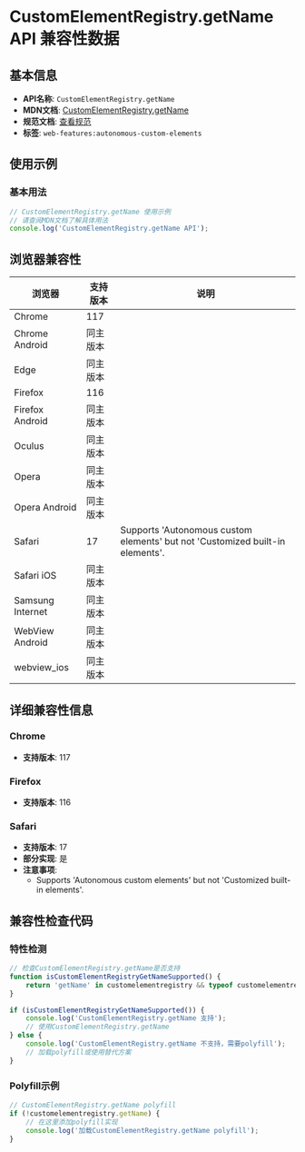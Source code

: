 # CustomElementRegistry.getName API 兼容性数据

## 基本信息

- **API名称**: `CustomElementRegistry.getName`
- **MDN文档**: [CustomElementRegistry.getName](https://developer.mozilla.org/docs/Web/API/CustomElementRegistry/getName)
- **规范文档**: [查看规范](https://html.spec.whatwg.org/multipage/custom-elements.html#dom-customelementregistry-getname)
- **标签**: `web-features:autonomous-custom-elements`

## 使用示例

### 基本用法

```javascript
// CustomElementRegistry.getName 使用示例
// 请查阅MDN文档了解具体用法
console.log('CustomElementRegistry.getName API');
```

## 浏览器兼容性

| 浏览器 | 支持版本 | 说明 |
|--------|----------|------|
| Chrome | 117 |  |
| Chrome Android | 同主版本 |  |
| Edge | 同主版本 |  |
| Firefox | 116 |  |
| Firefox Android | 同主版本 |  |
| Oculus | 同主版本 |  |
| Opera | 同主版本 |  |
| Opera Android | 同主版本 |  |
| Safari | 17 | Supports 'Autonomous custom elements' but not 'Customized built-in elements'. |
| Safari iOS | 同主版本 |  |
| Samsung Internet | 同主版本 |  |
| WebView Android | 同主版本 |  |
| webview_ios | 同主版本 |  |

## 详细兼容性信息

### Chrome

- **支持版本**: 117

### Firefox

- **支持版本**: 116

### Safari

- **支持版本**: 17
- **部分实现**: 是
- **注意事项**:
  - Supports 'Autonomous custom elements' but not 'Customized built-in elements'.

## 兼容性检查代码

### 特性检测

```javascript
// 检查CustomElementRegistry.getName是否支持
function isCustomElementRegistryGetNameSupported() {
    return 'getName' in customelementregistry && typeof customelementregistry.getName === 'function';
}

if (isCustomElementRegistryGetNameSupported()) {
    console.log('CustomElementRegistry.getName 支持');
    // 使用CustomElementRegistry.getName
} else {
    console.log('CustomElementRegistry.getName 不支持，需要polyfill');
    // 加载polyfill或使用替代方案
}
```

### Polyfill示例

```javascript
// CustomElementRegistry.getName polyfill
if (!customelementregistry.getName) {
    // 在这里添加polyfill实现
    console.log('加载CustomElementRegistry.getName polyfill');
}
```

